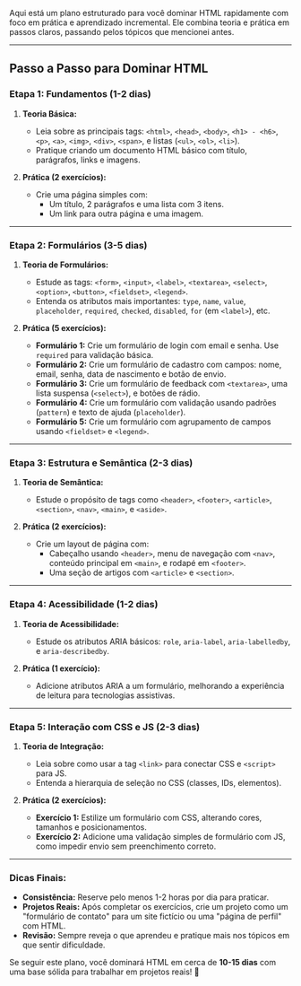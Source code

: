 Aqui está um plano estruturado para você dominar HTML rapidamente com foco em prática e aprendizado incremental. Ele combina teoria e prática em passos claros, passando pelos tópicos que mencionei antes.

---

## **Passo a Passo para Dominar HTML**

### **Etapa 1: Fundamentos (1-2 dias)**
1. **Teoria Básica:**
   - Leia sobre as principais tags: `<html>`, `<head>`, `<body>`, `<h1> - <h6>`, `<p>`, `<a>`, `<img>`, `<div>`, `<span>`, e listas (`<ul>`, `<ol>`, `<li>`).
   - Pratique criando um documento HTML básico com título, parágrafos, links e imagens.

2. **Prática (2 exercícios):**
   - Crie uma página simples com:
     - Um título, 2 parágrafos e uma lista com 3 itens.
     - Um link para outra página e uma imagem.

---

### **Etapa 2: Formulários (3-5 dias)**
1. **Teoria de Formulários:**
   - Estude as tags: `<form>`, `<input>`, `<label>`, `<textarea>`, `<select>`, `<option>`, `<button>`, `<fieldset>`, `<legend>`.
   - Entenda os atributos mais importantes: `type`, `name`, `value`, `placeholder`, `required`, `checked`, `disabled`, `for` (em `<label>`), etc.

2. **Prática (5 exercícios):**
   - **Formulário 1:** Crie um formulário de login com email e senha. Use `required` para validação básica.
   - **Formulário 2:** Crie um formulário de cadastro com campos: nome, email, senha, data de nascimento e botão de envio.
   - **Formulário 3:** Crie um formulário de feedback com `<textarea>`, uma lista suspensa (`<select>`), e botões de rádio.
   - **Formulário 4:** Crie um formulário com validação usando padrões (`pattern`) e texto de ajuda (`placeholder`).
   - **Formulário 5:** Crie um formulário com agrupamento de campos usando `<fieldset>` e `<legend>`.

---

### **Etapa 3: Estrutura e Semântica (2-3 dias)**
1. **Teoria de Semântica:**
   - Estude o propósito de tags como `<header>`, `<footer>`, `<article>`, `<section>`, `<nav>`, `<main>`, e `<aside>`.

2. **Prática (2 exercícios):**
   - Crie um layout de página com:
     - Cabeçalho usando `<header>`, menu de navegação com `<nav>`, conteúdo principal em `<main>`, e rodapé em `<footer>`.
     - Uma seção de artigos com `<article>` e `<section>`.

---

### **Etapa 4: Acessibilidade (1-2 dias)**
1. **Teoria de Acessibilidade:**
   - Estude os atributos ARIA básicos: `role`, `aria-label`, `aria-labelledby`, e `aria-describedby`.

2. **Prática (1 exercício):**
   - Adicione atributos ARIA a um formulário, melhorando a experiência de leitura para tecnologias assistivas.

---

### **Etapa 5: Interação com CSS e JS (2-3 dias)**
1. **Teoria de Integração:**
   - Leia sobre como usar a tag `<link>` para conectar CSS e `<script>` para JS.
   - Entenda a hierarquia de seleção no CSS (classes, IDs, elementos).

2. **Prática (2 exercícios):**
   - **Exercício 1:** Estilize um formulário com CSS, alterando cores, tamanhos e posicionamentos.
   - **Exercício 2:** Adicione uma validação simples de formulário com JS, como impedir envio sem preenchimento correto.

---

### **Dicas Finais:**
- **Consistência:** Reserve pelo menos 1-2 horas por dia para praticar.
- **Projetos Reais:** Após completar os exercícios, crie um projeto como um "formulário de contato" para um site fictício ou uma "página de perfil" com HTML.
- **Revisão:** Sempre reveja o que aprendeu e pratique mais nos tópicos em que sentir dificuldade.

Se seguir este plano, você dominará HTML em cerca de **10-15 dias** com uma base sólida para trabalhar em projetos reais! 🚀